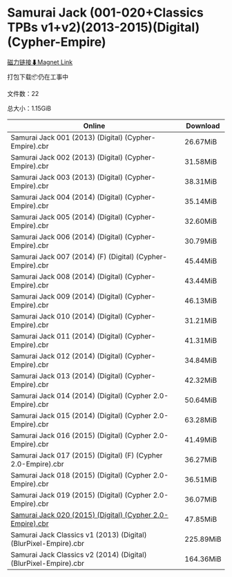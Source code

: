 # Samurai Jack (001-020+Classics TPBs v1+v2)(2013-2015)(Digital)(Cypher-Empire)

[磁力链接⬇Magnet Link](magnet:?xt=urn:btih:b260a0af33c9f0f8224c41729dee8bc7630ab573&dn=Samurai%20Jack%20%28001-020%2BClassics%20TPBs%20v1%2Bv2%29%282013-2015%29%28Digital%29%28Cypher-Empire%29)

打包下载📦仍在工事中

文件数：22

总大小：1.15GiB

Online | Download
--- | ---
Samurai Jack 001 (2013) (Digital) (Cypher-Empire).cbr | 26.67MiB
Samurai Jack 002 (2013) (Digital) (Cypher-Empire).cbr | 31.58MiB
Samurai Jack 003 (2013) (Digital) (Cypher-Empire).cbr | 38.31MiB
Samurai Jack 004 (2014) (Digital) (Cypher-Empire).cbr | 35.14MiB
Samurai Jack 005 (2014) (Digital) (Cypher-Empire).cbr | 32.60MiB
Samurai Jack 006 (2014) (Digital) (Cypher-Empire).cbr | 30.79MiB
Samurai Jack 007 (2014) (F) (Digital) (Cypher-Empire).cbr | 45.44MiB
Samurai Jack 008 (2014) (Digital) (Cypher-Empire).cbr | 43.44MiB
Samurai Jack 009 (2014) (Digital) (Cypher-Empire).cbr | 46.13MiB
Samurai Jack 010 (2014) (Digital) (Cypher-Empire).cbr | 31.21MiB
Samurai Jack 011 (2014) (Digital) (Cypher-Empire).cbr | 41.31MiB
Samurai Jack 012 (2014) (Digital) (Cypher-Empire).cbr | 34.84MiB
Samurai Jack 013 (2014) (Digital) (Cypher-Empire).cbr | 42.32MiB
Samurai Jack 014 (2014) (Digital) (Cypher 2.0-Empire).cbr | 50.64MiB
Samurai Jack 015 (2014) (Digital) (Cypher 2.0-Empire).cbr | 63.28MiB
Samurai Jack 016 (2015) (Digital) (Cypher 2.0-Empire).cbr | 41.49MiB
Samurai Jack 017 (2015) (Digital) (F) (Cypher 2.0-Empire).cbr | 36.27MiB
Samurai Jack 018 (2015) (Digital) (Cypher 2.0-Empire).cbr | 36.51MiB
Samurai Jack 019 (2015) (Digital) (Cypher 2.0-Empire).cbr | 36.07MiB
[Samurai Jack 020 (2015) (Digital) (Cypher 2.0-Empire).cbr](https://github.com/alicewish/markdown/blob/master/comic/Samurai-Jack-020-2015-Digital-Cypher-2-0-Empire-cbr.md) | 47.85MiB
Samurai Jack Classics v1 (2013) (Digital) (BlurPixel-Empire).cbr | 225.89MiB
Samurai Jack Classics v2 (2014) (Digital) (BlurPixel-Empire).cbr | 164.36MiB